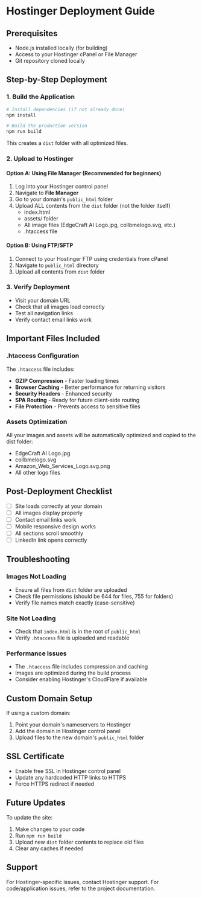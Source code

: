 # Hostinger Deployment Guide

## Prerequisites
- Node.js installed locally (for building)
- Access to your Hostinger cPanel or File Manager
- Git repository cloned locally

## Step-by-Step Deployment

### 1. Build the Application
```bash
# Install dependencies (if not already done)
npm install

# Build the production version
npm run build
```

This creates a `dist` folder with all optimized files.

### 2. Upload to Hostinger

#### Option A: Using File Manager (Recommended for beginners)
1. Log into your Hostinger control panel
2. Navigate to **File Manager**
3. Go to your domain's `public_html` folder
4. Upload ALL contents from the `dist` folder (not the folder itself)
   - index.html
   - assets/ folder
   - All image files (EdgeCraft AI Logo.jpg, collbmelogo.svg, etc.)
   - .htaccess file

#### Option B: Using FTP/SFTP
1. Connect to your Hostinger FTP using credentials from cPanel
2. Navigate to `public_html` directory
3. Upload all contents from `dist` folder

### 3. Verify Deployment
- Visit your domain URL
- Check that all images load correctly
- Test all navigation links
- Verify contact email links work

## Important Files Included

### .htaccess Configuration
The `.htaccess` file includes:
- **GZIP Compression** - Faster loading times
- **Browser Caching** - Better performance for returning visitors
- **Security Headers** - Enhanced security
- **SPA Routing** - Ready for future client-side routing
- **File Protection** - Prevents access to sensitive files

### Assets Optimization
All your images and assets will be automatically optimized and copied to the dist folder:
- EdgeCraft AI Logo.jpg
- collbmelogo.svg
- Amazon_Web_Services_Logo.svg.png
- All other logo files

## Post-Deployment Checklist
- [ ] Site loads correctly at your domain
- [ ] All images display properly
- [ ] Contact email links work
- [ ] Mobile responsive design works
- [ ] All sections scroll smoothly
- [ ] LinkedIn link opens correctly

## Troubleshooting

### Images Not Loading
- Ensure all files from `dist` folder are uploaded
- Check file permissions (should be 644 for files, 755 for folders)
- Verify file names match exactly (case-sensitive)

### Site Not Loading
- Check that `index.html` is in the root of `public_html`
- Verify `.htaccess` file is uploaded and readable

### Performance Issues
- The `.htaccess` file includes compression and caching
- Images are optimized during the build process
- Consider enabling Hostinger's CloudFlare if available

## Custom Domain Setup
If using a custom domain:
1. Point your domain's nameservers to Hostinger
2. Add the domain in Hostinger control panel
3. Upload files to the new domain's `public_html` folder

## SSL Certificate
- Enable free SSL in Hostinger control panel
- Update any hardcoded HTTP links to HTTPS
- Force HTTPS redirect if needed

## Future Updates
To update the site:
1. Make changes to your code
2. Run `npm run build`
3. Upload new `dist` folder contents to replace old files
4. Clear any caches if needed

## Support
For Hostinger-specific issues, contact Hostinger support.
For code/application issues, refer to the project documentation.